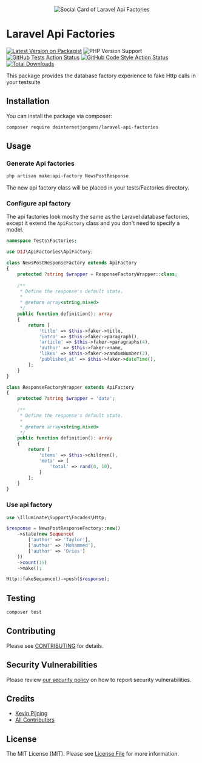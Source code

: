 <p align="center"><img src="https://banners.beyondco.de/Api%20Factories.png?theme=light&packageManager=composer+require&packageName=deinternetjongens%2Flaravel-api-factories&pattern=architect&style=style_1&description=Get+the+database+factories+experience+with+fake+Http+call+in+your+testsuite&md=1&showWatermark=1&fontSize=100px&images=https%3A%2F%2Flaravel.com%2Fimg%2Flogomark.min.svg" alt="Social Card of Laravel Api Factories"></p>

# Laravel Api Factories

[![Latest Version on Packagist](https://img.shields.io/packagist/v/deinternetjongens/laravel-api-factories.svg?style=flat-square)](https://packagist.org/packages/deinternetjongens/laravel-api-factories)
![PHP Version Support](https://img.shields.io/packagist/php-v/deinternetjongens/laravel-api-factories?style=flat-square)
[![GitHub Tests Action Status](https://img.shields.io/github/actions/workflow/status/deinternetjongens/laravel-api-factories/run-tests.yml?branch=main&label=tests&style=flat-square)](https://github.com/deinternetjongens/laravel-api-factories/actions?query=workflow%3Arun-tests+branch%3Amain)
[![GitHub Code Style Action Status](https://img.shields.io/github/actions/workflow/status/deinternetjongens/laravel-api-factories/php-cs-fixer.yml?branch=main&label=Codestyle&style=flat-square)](https://github.com/deinternetjongens/laravel-api-factories/actions?query=workflow%3A"Check+%26+fix+styling"+branch%3Amain)
[![Total Downloads](https://img.shields.io/packagist/dt/deinternetjongens/laravel-api-factories.svg?style=flat-square)](https://packagist.org/packages/deinternetjongens/laravel-api-factories)

This package provides the database factory experience to fake Http calls in your testsuite

## Installation

You can install the package via composer:

```bash
composer require deinternetjongens/laravel-api-factories
```

## Usage

### Generate Api factories

```bash
php artisan make:api-factory NewsPostResponse
```

The new api factory class will be placed in your tests/Factories directory.

### Configure api factory

The api factories look moslty the same as the Laravel database factories, except it extend the `ApiFactory` class and
you don't need to specify a model.

```php
namespace Tests\Factories;

use DIJ\ApiFactories\ApiFactory;

class NewsPostResponseFactory extends ApiFactory
{
    protected ?string $wrapper = ResponseFactoryWrapper::class;
    
    /**
     * Define the response's default state.
     *
     * @return array<string,mixed>
     */
    public function definition(): array
    {
        return [
            'title' => $this->faker->title,
            'intro' => $this->faker->paragraph(),
            'article' => $this->faker->paragraphs(4),
            'author' => $this->faker->name,
            'likes' => $this->faker->randomNumber(2),
            'published_at' => $this->faker->dateTime(),
        ];
    }
}

class ResponseFactoryWrapper extends ApiFactory
{
    protected ?string $wrapper = 'data';
    
    /**
     * Define the response's default state.
     *
     * @return array<string,mixed>
     */
    public function definition(): array
    {
        return [
            'items' => $this->children(),
            'meta' => [
                'total' => rand(0, 10),
            ]
        ];
    }
}
```

### Use api factory

```php
use \Illuminate\Support\Facades\Http;

$response = NewsPostResponseFactory::new()
    ->state(new Sequence(
        ['author' => 'Taylor'],
        ['author' => 'Mohammed'],
        ['author' => 'Dries']
    ))
    ->count(15)
    ->make();

Http::fakeSequence()->push($response);

```

## Testing

```bash
composer test
```

## Contributing

Please see [CONTRIBUTING](.github/CONTRIBUTING.md) for details.

## Security Vulnerabilities

Please review [our security policy](../../security/policy) on how to report security vulnerabilities.

## Credits

- [Kevin Pijning](https://github.com/kevinpijning)
- [All Contributors](../../contributors)

## License

The MIT License (MIT). Please see [License File](LICENSE.md) for more information.
